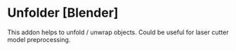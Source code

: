 # Unfolder [Blender]

This addon helps to unfold / unwrap objects. Could be useful for laser cutter model preprocessing.